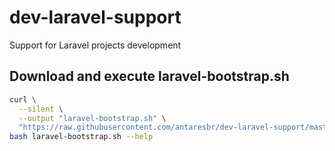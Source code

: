 # dev-laravel-support

Support for Laravel projects development

## Download and execute laravel-bootstrap.sh
```bash
curl \
  --silent \
  --output "laravel-bootstrap.sh" \
  "https://raw.githubusercontent.com/antaresbr/dev-laravel-support/master/bootstrap/laravel-bootstrap.sh"
bash laravel-bootstrap.sh --help
```
